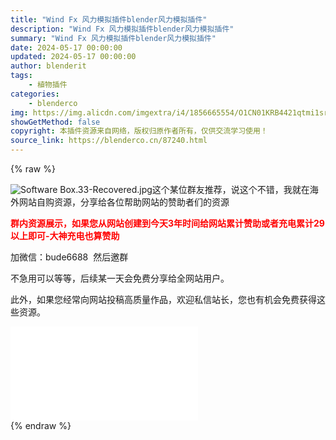 ```yaml
---
title: "Wind Fx 风力模拟插件blender风力模拟插件"
description: "Wind Fx 风力模拟插件blender风力模拟插件"
summary: "Wind Fx 风力模拟插件blender风力模拟插件"
date: 2024-05-17 00:00:00
updated: 2024-05-17 00:00:00
author: blenderit
tags: 
    - 植物插件
categories:
    - blenderco
img: https://img.alicdn.com/imgextra/i4/1856665554/O1CN01KRB4421qtmi1srI5Z_!!1856665554.jpg
showGetMethod: false
copyright: 本插件资源来自网络，版权归原作者所有，仅供交流学习使用！
source_link: https://blenderco.cn/87240.html
---
```


{% raw %}
<p><img src="https://img.alicdn.com/imgextra/i4/1856665554/O1CN01KRB4421qtmi1srI5Z_!!1856665554.jpg" alt="Software Box.33-Recovered.jpg">这个某位群友推荐，说这个不错，我就在海外网站自购资源，分享给各位帮助网站的赞助者们的资源</p><p><span style="color: #ff0000;"><strong>群内资源展示，如果您从网站创建到今天3年时间给网站累计赞助或者充电累计29以上即可-大神充电也算赞助</strong></span></p><p>加微信：bude6688  然后邀群</p><p>不急用可以等等，后续某一天会免费分享给全网站用户。</p><div class="flex flex-grow flex-col max-w-full">
<div class="min-h-[20px] text-message flex flex-col items-start whitespace-pre-wrap break-words [.text-message+&amp;]:mt-5 juice:w-full juice:items-end overflow-x-auto gap-2" dir="auto" data-message-author-role="assistant" data-message-id="c7807b2b-2ff4-4780-b6b0-9f2687626cf8">
<div class="flex w-full flex-col gap-1 juice:empty:hidden juice:first:pt-[3px]">
<div class="markdown prose w-full break-words dark:prose-invert dark">
<p>此外，如果您经常向网站投稿高质量作品，欢迎私信站长，您也有机会免费获得这些资源。</p>
</div>
</div>
</div>
</div><div id="external-video-bb39bb6c98" class="external-video"><iframe frameborder="0" src="//player.bilibili.com/player.html?isOutside=true&amp;aid=1104212518&amp;bvid=BV16w4m1X71D&amp;cid=1533946293&amp;p=1" allowfullscreen="true"></iframe></div>
<div style="display: none">blenderco</div>
{% endraw %}